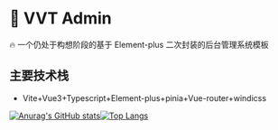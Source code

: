 # 💫 VVT Admin

🔥 一个仍处于构想阶段的基于 Element-plus 二次封装的后台管理系统模板

## 主要技术栈

- Vite+Vue3+Typescript+Element-plus+pinia+Vue-router+windicss

[![Anurag's GitHub stats](https://github-readme-stats.vercel.app/api?username=faiz-gear&show_icons=true&theme=radical)](https://github.com/faiz-gear/VVT-admin.git)[![Top Langs](https://github-readme-stats.vercel.app/api/top-langs/?username=faiz-gear&layout=compact&hide=javascript,html,ejs,stylus,shell)](https://github.com/faiz-gear/VVT-admin.git)

